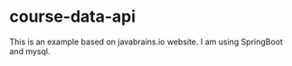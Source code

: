 # course-data-api
This is an example based on javabrains.io website. I am using SpringBoot and mysql.
